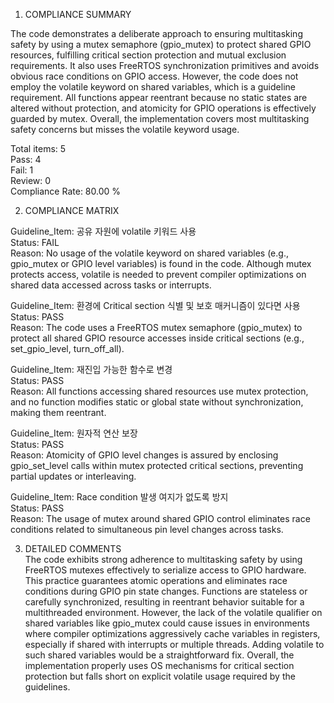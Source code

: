 1) COMPLIANCE SUMMARY

The code demonstrates a deliberate approach to ensuring multitasking safety by using a mutex semaphore (gpio_mutex) to protect shared GPIO resources, fulfilling critical section protection and mutual exclusion requirements. It also uses FreeRTOS synchronization primitives and avoids obvious race conditions on GPIO access. However, the code does not employ the volatile keyword on shared variables, which is a guideline requirement. All functions appear reentrant because no static states are altered without protection, and atomicity for GPIO operations is effectively guarded by mutex. Overall, the implementation covers most multitasking safety concerns but misses the volatile keyword usage.

Total items: 5  
Pass: 4  
Fail: 1  
Review: 0  
Compliance Rate: 80.00 %

2) COMPLIANCE MATRIX

Guideline_Item: 공유 자원에 volatile 키워드 사용  
Status: FAIL  
Reason: No usage of the volatile keyword on shared variables (e.g., gpio_mutex or GPIO level variables) is found in the code. Although mutex protects access, volatile is needed to prevent compiler optimizations on shared data accessed across tasks or interrupts.

Guideline_Item: 환경에 Critical section 식별 및 보호 매커니즘이 있다면 사용  
Status: PASS  
Reason: The code uses a FreeRTOS mutex semaphore (gpio_mutex) to protect all shared GPIO resource accesses inside critical sections (e.g., set_gpio_level, turn_off_all).

Guideline_Item: 재진입 가능한 함수로 변경  
Status: PASS  
Reason: All functions accessing shared resources use mutex protection, and no function modifies static or global state without synchronization, making them reentrant.

Guideline_Item: 원자적 연산 보장  
Status: PASS  
Reason: Atomicity of GPIO level changes is assured by enclosing gpio_set_level calls within mutex protected critical sections, preventing partial updates or interleaving.

Guideline_Item: Race condition 발생 여지가 없도록 방지  
Status: PASS  
Reason: The usage of mutex around shared GPIO control eliminates race conditions related to simultaneous pin level changes across tasks.

3) DETAILED COMMENTS  
The code exhibits strong adherence to multitasking safety by using FreeRTOS mutexes effectively to serialize access to GPIO hardware. This practice guarantees atomic operations and eliminates race conditions during GPIO pin state changes. Functions are stateless or carefully synchronized, resulting in reentrant behavior suitable for a multithreaded environment. However, the lack of the volatile qualifier on shared variables like gpio_mutex could cause issues in environments where compiler optimizations aggressively cache variables in registers, especially if shared with interrupts or multiple threads. Adding volatile to such shared variables would be a straightforward fix. Overall, the implementation properly uses OS mechanisms for critical section protection but falls short on explicit volatile usage required by the guidelines.